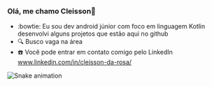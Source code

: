 ### Olá, me chamo Cleisson👋
- :bowtie: Eu sou dev android júnior com foco em linguagem Kotlin desenvolvi alguns projetos que estão aqui no github
- :mag: Busco vaga na área
- :phone: Você pode entrar em contato comigo pelo LinkedIn www.linkedin.com/in/cleisson-da-rosa/

![Snake animation](https://github.com/seu-usuário-aqui/seu-usuário-aqui/blob/output/github-contribution-grid-snake.svg)
